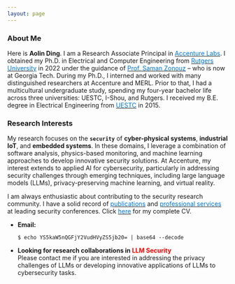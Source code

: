 ```yaml
---
layout: page
---
```


### About Me

Here is **Aolin Ding**. I am a Research Associate Principal in [<font color='0074cc'>Accenture Labs</font>](https://www.accenture.com/us-en/about/accenture-labs-index). I obtained my Ph.D. in Electrical and Computer Engineering from [<font color='0074cc'>Rutgers University</font>](https://www.ece.rutgers.edu/) in 2022 under the guidance of [<font color='0074cc'>Prof. Saman Zonouz</font>](https://sites.google.com/site/samanzonouz4n6/saman-zonouz) – who is now at Georgia Tech. During my Ph.D., I interned and worked with many distinguished researchers at Accenture and MERL. Prior to that, I had a multicultural undergraduate study, spending my four-year bachelor life across three universities: UESTC, I-Shou, and Rutgers. I received my B.E. degree in Electrical Engineering from [<font color='0074cc'>UESTC</font>](https://en.uestc.edu.cn/) in 2015.

### Research Interests

My research focuses on the **`security`** of **cyber-physical systems**, **industrial IoT**, and **embedded systems**. In these domains, I leverage a combination of software analysis, physics-based monitoring, and machine learning approaches to develop innovative security solutions. At Accenture, my interest extends to applied AI for cybersecurity, particularly in addressing security challenges through emerging techniques, including large language models (LLMs), privacy-preserving machine learning, and virtual reality.

I am always enthusiastic about contributing to the security research community. I have a solid record of [<font color='0074cc'>publications</font>](https://aolind.github.io/publications/) and [<font color='0074cc'>professional services</font>](https://aolind.github.io/services/) at leading security conferences. Click [<font color='0074cc'>here</font>](https://aolind.github.io/CV/) for my complete CV.

- **Email:**
    ```
    $ echo YS5kaW5nQGFjY2VudHVyZS5jb20= | base64 --decode
    ```
- **Looking for research collaborations in <font color='red'>LLM Security</font>**\
Please contact me if you are interested in addressing the privacy challenges of LLMs or developing innovative applications of LLMs to cybersecurity tasks.
